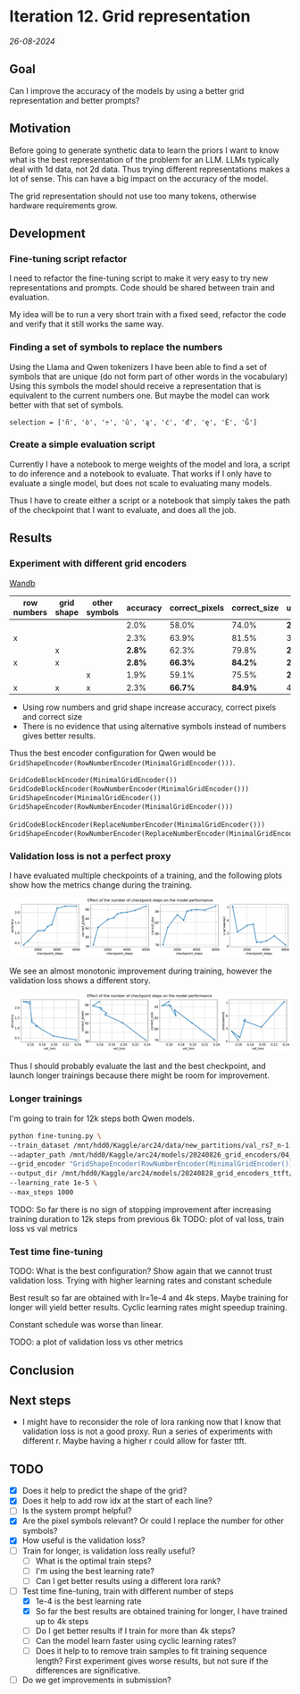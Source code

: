 # Iteration 12. Grid representation

_26-08-2024_

## Goal

Can I improve the accuracy of the models by using a better grid representation and better prompts?

## Motivation

Before going to generate synthetic data to learn the priors I want to know what is the best representation
of the problem for an LLM. LLMs typically deal with 1d data, not 2d data. Thus trying different representations
makes a lot of sense. This can have a big impact on the accuracy of the model.

The grid representation should not use too many tokens, otherwise hardware requirements grow.

## Development

### Fine-tuning script refactor

I need to refactor the fine-tuning script to make it very easy to try new representations and prompts.
Code should be shared between train and evaluation.

My idea will be to run a very short train with a fixed seed, refactor the code and verify that it still works the same way.

### Finding a set of symbols to replace the numbers

Using the Llama and Qwen tokenizers I have been able to find a set of symbols that are unique (do not form part of other words in the vocabulary)
Using this symbols the model should receive a representation that is equivalent to the current numbers one.
But maybe the model can work better with that set of symbols.

```
selection = ['ñ', 'ò', '÷', 'û', 'ą', 'ć', 'ď', 'ę', 'Ě', 'Ğ']
```

### Create a simple evaluation script

Currently I have a notebook to merge weights of the model and lora, a script to do inference and a notebook
to evaluate. That works if I only have to evaluate a single model, but does not scale to evaluating many models.

Thus I have to create either a script or a notebook that simply takes the path of the checkpoint
that I want to evaluate, and does all the job.

## Results

### Experiment with different grid encoders

[Wandb](https://wandb.ai/guillermobarbadillo/20240826_grid_encoders?nw=nwuserguillermobarbadillo)

| row numbers | grid shape  | other symbols | accuracy | correct_pixels | correct_size | unanswered |
|-------------|-------------|---------------|----------|----------------|--------------|------------|
|             |             |               | 2.0%     | 58.0%          | 74.0%        | **2.2%**   |
| x           |             |               | 2.3%     | 63.9%          | 81.5%        | 3.4%       |
|             | x           |               | **2.8%** | 62.3%          | 79.8%        | **2.8%**   |
| x           | x           |               | **2.8%** | **66.3%**      | **84.2%**    | **2.8%**   |
|             |             | x             | 1.9%     | 59.1%          | 75.5%        | **2.4%**   |
| x           | x           | x             | 2.3%     | **66.7%**      | **84.9%**    | 4.1%       |

- Using row numbers and grid shape increase accuracy, correct pixels and correct size
- There is no evidence that using alternative symbols instead of numbers gives better results.

Thus the best encoder configuration for Qwen would be `GridShapeEncoder(RowNumberEncoder(MinimalGridEncoder()))`.

```
GridCodeBlockEncoder(MinimalGridEncoder())
GridCodeBlockEncoder(RowNumberEncoder(MinimalGridEncoder()))
GridShapeEncoder(MinimalGridEncoder())
GridShapeEncoder(RowNumberEncoder(MinimalGridEncoder()))

GridCodeBlockEncoder(ReplaceNumberEncoder(MinimalGridEncoder()))
GridShapeEncoder(RowNumberEncoder(ReplaceNumberEncoder(MinimalGridEncoder())))
```

### Validation loss is not a perfect proxy

I have evaluated multiple checkpoints of a training, and the following plots show how the metrics change during the training.

![](res/2024-08-28-17-31-07.png)

We see an almost monotonic improvement during training, however the validation loss shows a different story.

![](res/2024-08-28-17-31-58.png)

Thus I should probably evaluate the last and the best checkpoint, and launch longer trainings because there might be room for improvement.

### Longer trainings

I'm going to train for 12k steps both Qwen models.

```bash
python fine-tuning.py \
--train_dataset /mnt/hdd0/Kaggle/arc24/data/new_partitions/val_rs7_n-1.json \
--adapter_path /mnt/hdd0/Kaggle/arc24/models/20240826_grid_encoders/04_row-number-and-grid-shape_Qwen2-0.5B-Instruct_lr1e-4_r32_6e3steps/checkpoint-6000/ \
--grid_encoder "GridShapeEncoder(RowNumberEncoder(MinimalGridEncoder()))" \
--output_dir /mnt/hdd0/Kaggle/arc24/models/20240828_grid_encoders_ttft/01_shape-and-number_Qwen2-0.5B-Instruct_lr1e-5_r32_1e3steps \
--learning_rate 1e-5 \
--max_steps 1000
```
TODO: So far there is no sign of stopping improvement after increasing training duration to 12k steps from previous 6k
TODO: plot of val loss, train loss vs val metrics

### Test time fine-tuning

TODO: What is the best configuration? Show again that we cannot trust validation loss. Trying with higher learning rates and constant schedule

Best result so far are obtained with lr=1e-4 and 4k steps. Maybe training for longer will yield better results.
Cyclic learning rates might speedup training.

Constant schedule was worse than linear.

TODO: a plot of validation loss vs other metrics

## Conclusion

## Next steps

- I might have to reconsider the role of lora ranking now that I know that validation loss is not a good proxy.
  Run a series of experiments with different r. Maybe having a higher r could allow for faster ttft.

## TODO

- [x] Does it help to predict the shape of the grid?
- [x] Does it help to add row idx at the start of each line?
- [ ] Is the system prompt helpful?
- [x] Are the pixel symbols relevant? Or could I replace the number for other symbols?
- [x] How useful is the validation loss?
- [ ] Train for longer, is validation loss really useful?
  - [ ] What is the optimal train steps?
  - [ ] I'm using the best learning rate?
  - [ ] Can I get better results using a different lora rank?
- [ ] Test time fine-tuning, train with different number of steps
  - [x] 1e-4 is the best learning rate
  - [x] So far the best results are obtained training for longer, I have trained up to 4k steps
  - [ ] Do I get better results if I train for more than 4k steps?
  - [ ] Can the model learn faster using cyclic learning rates?
  - [ ] Does it help to to remove train samples to fit training sequence length? First experiment gives worse results, but not sure if the differences are significative.
- [ ] Do we get improvements in submission?
